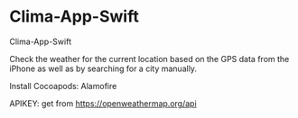 # Clima-App-Swift
Clima-App-Swift

Check the weather for the current location based on the GPS data from the iPhone as well as by searching for a city manually. 

Install Cocoapods: Alamofire

APIKEY: get from https://openweathermap.org/api

